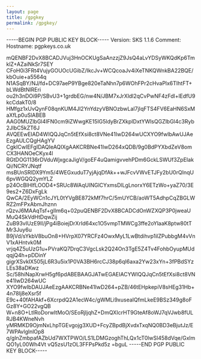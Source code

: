 ```yaml
---
layout: page
title: /gpgkey
permalink: /gpgkey/
---
```

-----BEGIN PGP PUBLIC KEY BLOCK-----
Version: SKS 1.1.6
Comment: Hostname: pgpkeys.co.uk

mQENBF2DvX8BCADJVuj3HnOCKUgSaAnzzjZ9JsQ4aLvYDSyWKQdKp6TmklZ+AZaiNkSr7SEY
CFoH0i3FRt4VujyGOUOcUGibZ/IkcJv+WCQcoaJv4iXeTNKQWnkBA22BQE/kbOuie+a5564q
N1ASqBY/NJ/fd+DC97aeP9YBge820eTaNhn7p6WOhFPr2cHvaPlx6TIhtFT+bLWdBtNlREri
ou2h3nDOi9P/SBvU3+1grdbEG/nw4N/JBM7xJrXldl2qCvPwNF4zFdl+lEdfU9kcCdakT0/8
HMfgz1xUvQynF08qnKUM4Jl2YnYdzyVBNOzbwLaI7jIqFTS4FV6EaHN6SxMaXfLp0uSlABEB
AAG0MUZlbGl4IFN0cm9iZWwgKE15IG5ldyBrZXkpIDxtYWlsQGZlbGl4c3Ryb2JlbC5kZT6J
AVQEEwEIAD4WIQQJqCn5tEfXsi8ct8VNe41IwD264wUCXYO9fwIbAwUJAeEzgAULCQgHAgYV
CgkICwIEFgIDAQIeAQIXgAAKCRBNe41IwD264xQDB/9g0BdPYXbdZeV8omCX3HANOeCKyx4l
RGtDOG1136rDVduWjxgcaJigV/goEF4uQamigvvehPDm6GckLSWUf3ZpEIakQi/NCRYJNqtf
msBUnSRlDX9Ym5/4WEGxuduT7yjAjqDfAk++wJFcvVWvETJFy2bU0rQInqU6pvWGQQ2ymYLZ
p24OcBlHlfLOOD4+SRUc8WAqUINGlCYxmsDlLgLnorxY6ETzWo+yaZ70/3E9es2+Z6DxFgLk
QwCA/2EyWCn1cJYL0tYVgBE872kMf7hrC/5mUYCB/aoWT5AdhpCqZBGLWRZ2mFPxAbmJhznn
rQzvJ6MAAqTsf+gIlm6q+02puQENBF2DvX8BCADCdOnWZXQP3P0jweaUMuQ4SkVdHtDqwZij
ZuB93vIUzE9Il/jPg4iBoiejDrXrId64xc1O5vmpTMWCg3ffe2oYlaaK8ptw80tTMr3Juy6u
B9jVd/sYkbV8buOn8+HVrpX07YRCFz4OwxMyL1LwBtdihvp1ilZPubbgM4vVnV1xAHntvk0M
vrjq4Z5uUzG1u+PVraKQ7DrqC3VgcLsk2Q24On3TgE5Z4Tv4FohbOyupMUdqqjQ4h+pDDinY
gigrXSvkIX505jL6R3u5ix1P0VA3BH6rcCJ38p6qI6axa2Yw23xYn+3fPBdSYzLEs38aDKwz
Sc/58hiNapXrwH5gf6pdABEBAAGJATwEGAEIACYWIQQJqCn5tEfXsi8ct8VNe41IwD264wUC
XYO9fwIbDAUJAeEzgAAKCRBNe41IwD264+pZB/46tEHpkepiV8sHEg31Hb+4n78Ij8eXsr5f
E9c+40fAHAkf+6XcrpdQ2A1ecW4c/gWMLi9xuseaIQfmLkeE9BSz349g8oFGz8Y+GO22vgQB
W+n8O+LtlRoDorwItMoO/SEoRjIjqhZ+DmQXIcrHT9GteAf8oWJ7qVJwb8fULRJB4KWneNvh
yMRMKD9OjmNxLhpTGEvgojg3XUD+FcyZBpdBjXvdxTxqNQ0BD3eBjutJz/E7WPAvlglnlOp8
q/glnZmbpafAZbUd7WXTPWO/LS1LDMGzoghThLQx1cT0lwSl458dVqe/GxlmQO1yL00Wh4Vt
vQ5zsU1zOL3FFPsPkd5z
=bguL
-----END PGP PUBLIC KEY BLOCK-----
